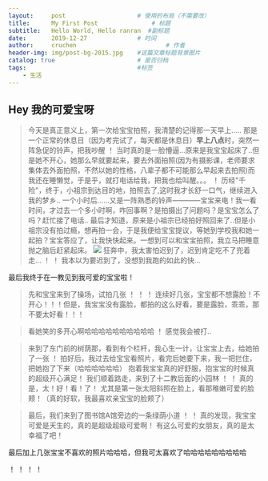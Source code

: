 ```yaml
---
layout:     post   				    # 使用的布局（不需要改）
title:      My First Post 				# 标题 
subtitle:   Hello World, Hello ranran  #副标题
date:       2019-12-27 				# 时间
author:     cruchen 						# 作者
header-img: img/post-bg-2015.jpg 	#这篇文章标题背景图片
catalog: true 						# 是否归档
tags:								#标签
    - 生活
---
```

## Hey 我的可爱宝呀
>今天是真正意义上，第一次给宝宝拍照，我清楚的记得那一天早上.....
那是一个正常的休息日（因为考完试了，每天都是休息日）**早上八点**时，突然一阵急促的铃声，把我吵醒
！[](http://i2.tiimg.com/709473/161754a0596b2362.jpg)
当时真的是一脸懵逼...原来是我宝宝起床了..但是她不开心，她那么早就要起来，要去外面拍照(因为有摄影课，老师要求集体去外面拍照，不然以她的性格，八辈子都不可能那么早起来去拍照)而我还在睡懒觉，于是乎，就打电话给我，把我也给叫醒。。。
！[](http://i2.tiimg.com/709473/4c4d78fea38bbbcb.jpg)
历经"千险"，终于，小祖宗到达目的地，拍照去了,这时我才长舒一口气，继续进入我的梦乡..
一个小时后......又是一阵熟悉的铃声————宝宝来电！我一看时间，才过去一个多小时啊，咋回事啊？是拍摄出了问题吗？是宝宝怎么了吗？赶忙接了电话..
最后才知道，原来是小祖宗已经拍好照回来了..但是小祖宗没有拍过瘾，想再拍一会，于是我便给宝宝提议，等她到学校我和她一起拍？宝宝答应了，让我快快起来。一想到可以和宝宝拍照，我立马把睡意抛之脑后赶紧起床。
![](http://i2.tiimg.com/709473/426e05614cd41d4c.jpg)
>狂奔中，我太害怕迟到了，迟到肯定吃不了兜着走...
！[](http://i2.tiimg.com/709473/476c0ff9db990db0.jpg)
！[](http://i2.tiimg.com/709473/8dff3c27444250a9.png)
我本以为要迟到了，没想到我跑的如此的快...

最后我终于在一教见到我可爱的宝宝啦！

>先和宝宝来到了操场，试拍几张
！[](http://i1.fuimg.com/709473/be374632db56be86.jpg)
！[](http://i1.fuimg.com/709473/92372b1eb60f267c.jpg)
！[](http://i1.fuimg.com/709473/7bac4ddd10110c7f.jpg)
连续好几张，宝宝都不想露脸！不开心！！！但是，我宝宝没有露脸，都拍的这么好看，要是露脸，乖乖，那不要太好看！！！

>看她笑的多开心啊哈哈哈哈哈哈哈哈哈哈
！[](http://i1.fuimg.com/709473/5fe3d5b9fcf7f19f.jpg)
感觉我会被打..

>来到了东门前的树荫那，看到有个栏杆，我心生一计，让宝宝上去，给她拍了一张
！[](http://i1.fuimg.com/709473/5960f93cb6f6f744.jpg)
拍好后，我过去给宝宝看照片，看完后她要下来，我一把拦住，把她抱了下来（哈哈哈哈哈哈） 抱着我宝宝真的好舒服，抱宝宝的时候真的超级开心满足！
>我们顺着路走，来到了十二教后面的小园林
！[](http://i1.fuimg.com/709473/c11627d59ae4b830.jpg)
！[](http://i1.fuimg.com/709473/62b2edb2a3b75881.jpg)
真的是，太！好！看！了！ 尤其是第一张太阳斜照在脸上，看那稚嫩可爱的脸颊！（真的好软，我最喜欢亲宝宝的脸颊了）

>最后，我们来到了图书馆A馆旁边的一条绿荫小道
！[](http://i1.fuimg.com/709473/3722559f1c478d8f.jpg)
！[](http://i1.fuimg.com/709473/6767b69854c3dcd3.jpg)
真的发现，我宝宝可爱是天生的，真的是超级超级可爱啊！
有这么可爱的女朋友，真的是太幸福了吧！


最后加上几张宝宝不喜欢的照片哈哈哈，但我可太喜欢了哈哈哈哈哈哈哈哈哈
> 
！[](http://i1.fuimg.com/709473/a9b99fae4f544811.jpg)
！[](http://i1.fuimg.com/709473/1f3391f03117261c.jpg)
！[](http://i1.fuimg.com/709473/5fe3d5b9fcf7f19f.jpg)
！[](http://i1.fuimg.com/709473/81342289b1751224.jpg)
